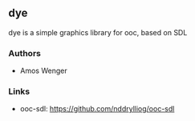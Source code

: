 
## dye

dye is a simple graphics library for ooc, based on SDL

### Authors

  * Amos Wenger

### Links

  * ooc-sdl: https://github.com/nddrylliog/ooc-sdl

